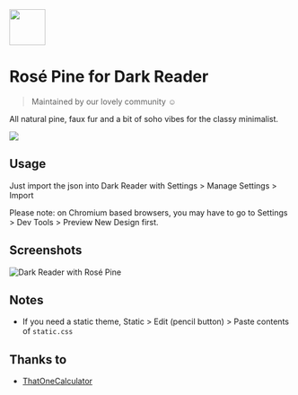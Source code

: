 <img src="https://github.com/rose-pine/rose-pine-theme/raw/main/assets/icon.png" width="64" />

# Rosé Pine for Dark Reader

> Maintained by our lovely community ☺️

All natural pine, faux fur and a bit of soho vibes for the classy minimalist.

[![](https://img.shields.io/badge/Rosé%20Pine%20Theme-191724)](https://github.com/rose-pine/rose-pine-theme)

## Usage

Just import the json into Dark Reader with Settings > Manage Settings > Import

Please note: on Chromium based browsers, you may have to go to Settings > Dev Tools > Preview New Design first.

## Screenshots

![Dark Reader with Rosé Pine](https://i.imgur.com/3Jsazbo.png)

## Notes

- If you need a static theme, Static > Edit (pencil button) > Paste contents of `static.css`

## Thanks to

- [ThatOneCalculator](https://github.com/thatonecalculator)
